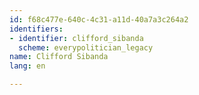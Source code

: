 ```yaml
---
id: f68c477e-640c-4c31-a11d-40a7a3c264a2
identifiers:
- identifier: clifford_sibanda
  scheme: everypolitician_legacy
name: Clifford Sibanda
lang: en

---
```

